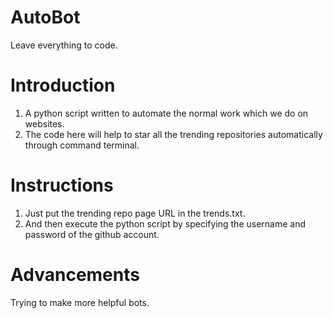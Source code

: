 # AutoBot
Leave everything to code. 

# Introduction
1. A python script written to automate the normal work which we do on websites.
2. The code here will help to star all the trending repositories automatically through command terminal.

# Instructions
1. Just put the trending repo page URL in the trends.txt.
2. And then execute the python script by specifying the username and password of the github account.

# Advancements
Trying to make more helpful bots.

